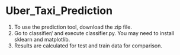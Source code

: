 # Uber_Taxi_Prediction
1. To use the prediction tool, download the zip file.
2. Go to classifier/ and execute classifier.py. You may need to install sklearn and matplotlib.
3. Results are calculated for test and train data for comparison.
